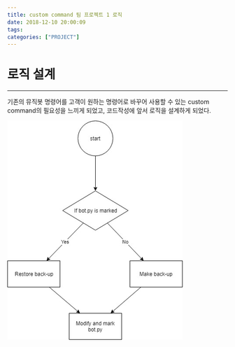 ```yaml
---
title: custom command 팀 프로젝트 1 로직
date: 2018-12-10 20:00:09
tags:
categories: ["PROJECT"]
---
```


# 로직 설계

---
기존의 뮤직봇 명령어를 고객이 원하는 명령어로 바꾸어 사용할 수 있는 custom command의 필요성을 느끼게 되었고, 코드작성에 앞서 로직을 설계하게 되었다.

![good](./image/1544424251341.jpg)
